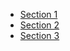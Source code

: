 <!-- This file consists solely of an unordered list of navigation links and
complies to the CommonMark specification. These links correspond to the anchor
ids specified in body.md. -->

* [Section 1](#section1)
* [Section 2](#section2)
* [Section 3](#section3)
